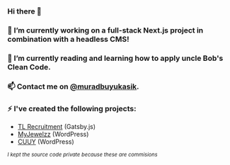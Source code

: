 ### Hi there 👋

### 🔭 I’m currently working on a full-stack Next.js project in combination with a headless CMS!

### 🌱 I’m currently reading and learning how to apply uncle Bob's Clean Code.

### 📫 Contact me on [@muradbuyukasik](https://instagram.com/muradbuyukasik).

### ⚡ I've created the following projects:

- [TL Recruitment](https://tlrecruitment.nl) (Gatsby.js)
- [MyJewelzz](https://myjewelzz.nl) (WordPress)
- [CUUY](https://cuuy.eu) (WordPress)

_<sub>I kept the source code private because these are commisions</sub>_

<!--
**MuradBuyukasik/MuradBuyukasik** is a ✨ _special_ ✨ repository because its `README.md` (this file) appears on your GitHub profile.

Here are some ideas to get you started:

- 
- 👯 I’m looking to collaborate on ...
- 🤔 I’m looking for help with ...
- 💬 Ask me about ...
- 😄 Pronouns: ...
- ⚡ Fun fact: ...
-->
